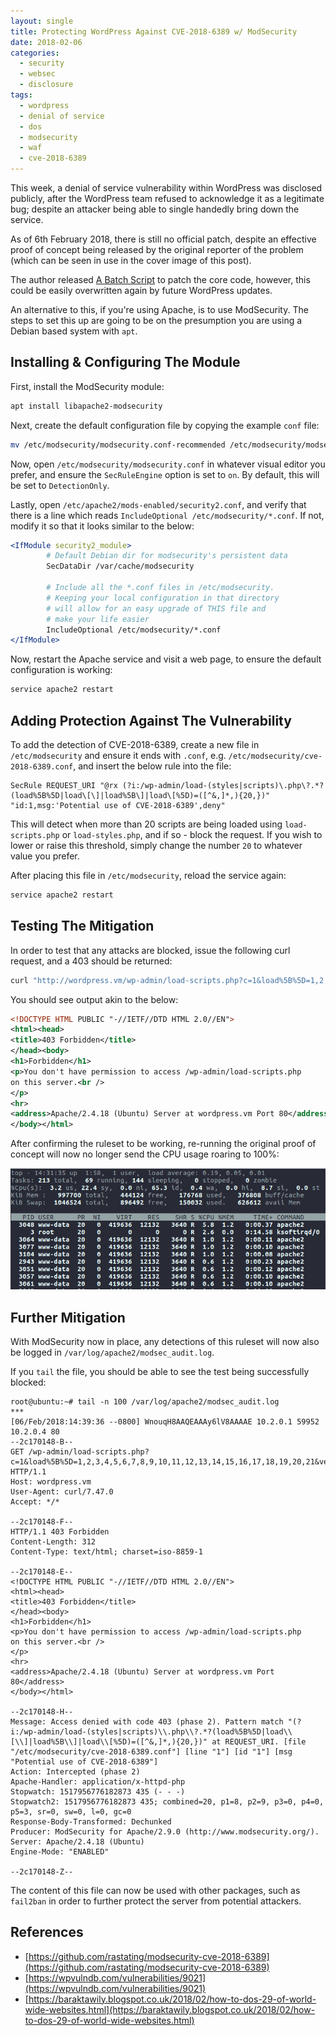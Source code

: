 ```yaml
---
layout: single
title: Protecting WordPress Against CVE-2018-6389 w/ ModSecurity
date: 2018-02-06
categories:
  - security
  - websec
  - disclosure
tags:
  - wordpress
  - denial of service
  - dos
  - modsecurity
  - waf
  - cve-2018-6389
---
```

This week, a denial of service vulnerability within WordPress was disclosed publicly, after the WordPress team refused to acknowledge it as a legitimate bug; despite an attacker being able to single handedly bring down the service.

As of 6th February 2018, there is still no official patch, despite an effective proof of concept being released by the original reporter of the problem (which can be seen in use in the cover image of this post).

The author released [A Batch Script](https://github.com/Quitten/WordPress/blob/master/wp-dos-patch.sh) to patch the core code, however, this could be easily overwritten again by future WordPress updates.

An alternative to this, if you're using Apache, is to use ModSecurity. The steps to set this up are going to be on the presumption you are using a Debian based system with `apt`.

Installing & Configuring The Module
-----------------------------------
First, install the ModSecurity module:

```bash
apt install libapache2-modsecurity
```

Next, create the default configuration file by copying the example `conf` file:

```bash
mv /etc/modsecurity/modsecurity.conf-recommended /etc/modsecurity/modsecurity.conf
```

Now, open `/etc/modsecurity/modsecurity.conf` in whatever visual editor you prefer, and ensure the `SecRuleEngine` option is set to `on`. By default, this will be set to `DetectionOnly`.

Lastly, open `/etc/apache2/mods-enabled/security2.conf`, and verify that there is a line which reads `IncludeOptional /etc/modsecurity/*.conf`. If not, modify it so that it looks similar to the below:

```apache
<IfModule security2_module>
        # Default Debian dir for modsecurity's persistent data
        SecDataDir /var/cache/modsecurity

        # Include all the *.conf files in /etc/modsecurity.
        # Keeping your local configuration in that directory
        # will allow for an easy upgrade of THIS file and
        # make your life easier
        IncludeOptional /etc/modsecurity/*.conf
</IfModule>
```

Now, restart the Apache service and visit a web page, to ensure the default configuration is working:

```bash
service apache2 restart
```

Adding Protection Against The Vulnerability
-------------------------------------------
To add the detection of CVE-2018-6389, create a new file in `/etc/modsecurity` and ensure it ends with `.conf`, e.g. `/etc/modsecurity/cve-2018-6389.conf`, and insert the below rule into the file:

```
SecRule REQUEST_URI "@rx (?i:/wp-admin/load-(styles|scripts)\.php\?.*?(load%5B%5D|load\[\]|load%5B\]|load\[%5D)=([^&,]*,){20,})" "id:1,msg:'Potential use of CVE-2018-6389',deny"
```

This will detect when more than 20 scripts are being loaded using `load-scripts.php` or `load-styles.php`, and if so - block the request. If you wish to lower or raise this threshold, simply change the number `20` to whatever value you prefer.

After placing this file in `/etc/modsecurity`, reload the service again:

```bash
service apache2 restart
```

Testing The Mitigation
----------------------
In order to test that any attacks are blocked, issue the following curl request, and a 403 should be returned:

```bash
curl "http://wordpress.vm/wp-admin/load-scripts.php?c=1&load%5B%5D=1,2,3,4,5,6,7,8,9,10,11,12,13,14,15,16,17,18,19,20,21&ver=4.9"
```

You should see output akin to the below:

```xml
<!DOCTYPE HTML PUBLIC "-//IETF//DTD HTML 2.0//EN">
<html><head>
<title>403 Forbidden</title>
</head><body>
<h1>Forbidden</h1>
<p>You don't have permission to access /wp-admin/load-scripts.php
on this server.<br />
</p>
<hr>
<address>Apache/2.4.18 (Ubuntu) Server at wordpress.vm Port 80</address>
</body></html>
```

After confirming the ruleset to be working, re-running the original proof of concept will now no longer send the CPU usage roaring to 100%:

![](/assets/images/protecting-wordpress-against-cve-2018-6389/poc-with-fix.png)

Further Mitigation
------------------
With ModSecurity now in place, any detections of this ruleset will now also be logged in `/var/log/apache2/modsec_audit.log`.

If you `tail` the file, you should be able to see the test being successfully blocked:

```shell_session
root@ubuntu:~# tail -n 100 /var/log/apache2/modsec_audit.log
***
[06/Feb/2018:14:39:36 --0800] WnouqH8AAQEAAAy6lV8AAAAE 10.2.0.1 59952 10.2.0.4 80
--2c170148-B--
GET /wp-admin/load-scripts.php?c=1&load%5B%5D=1,2,3,4,5,6,7,8,9,10,11,12,13,14,15,16,17,18,19,20,21&ver=4.9 HTTP/1.1
Host: wordpress.vm
User-Agent: curl/7.47.0
Accept: */*

--2c170148-F--
HTTP/1.1 403 Forbidden
Content-Length: 312
Content-Type: text/html; charset=iso-8859-1

--2c170148-E--
<!DOCTYPE HTML PUBLIC "-//IETF//DTD HTML 2.0//EN">
<html><head>
<title>403 Forbidden</title>
</head><body>
<h1>Forbidden</h1>
<p>You don't have permission to access /wp-admin/load-scripts.php
on this server.<br />
</p>
<hr>
<address>Apache/2.4.18 (Ubuntu) Server at wordpress.vm Port 80</address>
</body></html>

--2c170148-H--
Message: Access denied with code 403 (phase 2). Pattern match "(?i:/wp-admin/load-(styles|scripts)\\.php\\?.*?(load%5B%5D|load\\[\\]|load%5B\\]|load\\[%5D)=([^&,]*,){20,})" at REQUEST_URI. [file "/etc/modsecurity/cve-2018-6389.conf"] [line "1"] [id "1"] [msg "Potential use of CVE-2018-6389"]
Action: Intercepted (phase 2)
Apache-Handler: application/x-httpd-php
Stopwatch: 1517956776182873 435 (- - -)
Stopwatch2: 1517956776182873 435; combined=20, p1=8, p2=9, p3=0, p4=0, p5=3, sr=0, sw=0, l=0, gc=0
Response-Body-Transformed: Dechunked
Producer: ModSecurity for Apache/2.9.0 (http://www.modsecurity.org/).
Server: Apache/2.4.18 (Ubuntu)
Engine-Mode: "ENABLED"

--2c170148-Z--
```

The content of this file can now be used with other packages, such as `fail2ban` in order to further protect the server from potential attackers.

References
----------
* [https://github.com/rastating/modsecurity-cve-2018-6389](https://github.com/rastating/modsecurity-cve-2018-6389)
* [https://wpvulndb.com/vulnerabilities/9021](https://wpvulndb.com/vulnerabilities/9021)
* [https://baraktawily.blogspot.co.uk/2018/02/how-to-dos-29-of-world-wide-websites.html](https://baraktawily.blogspot.co.uk/2018/02/how-to-dos-29-of-world-wide-websites.html)
